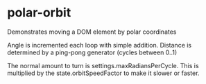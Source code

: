 # polar-orbit

Demonstrates moving a DOM element by polar coordinates

Angle is incremented each loop with simple addition.
Distance is determined by a ping-pong generator (cycles between 0..1)

The normal amount to turn is settings.maxRadiansPerCycle. This is multiplied
by the state.orbitSpeedFactor to make it slower or faster.

